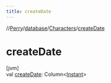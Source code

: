 ```yaml
---
title: createDate
---
```

//[Perry](../../../index.html)/[database](../index.html)/[Characters](index.html)/[createDate](create-date.html)



# createDate



[jvm]\
val [createDate](create-date.html): Column<[Instant](https://docs.oracle.com/javase/8/docs/api/java/time/Instant.html)>




